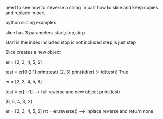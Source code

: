 need to see how to rteverse a string in part
how to slice and keep copies and replace in part


python slicing examples

slice has 3 parameters start,stop,step

start is the index included
stop is not included
step is just step

Slice creates a new object


er = [2, 3, 4, 5, 6]

test = er[0:2:1]
print(test)
[2, 3]
print(id(er) != id(test))
True

er = [2, 3, 4, 5, 6]

test = er[::-1]  --> full reverse and new object
print(test)

[6, 5, 4, 3, 2]

er = [2, 3, 4, 5, 6]
rrt = er.reverse() --> inplace reverse and return none
